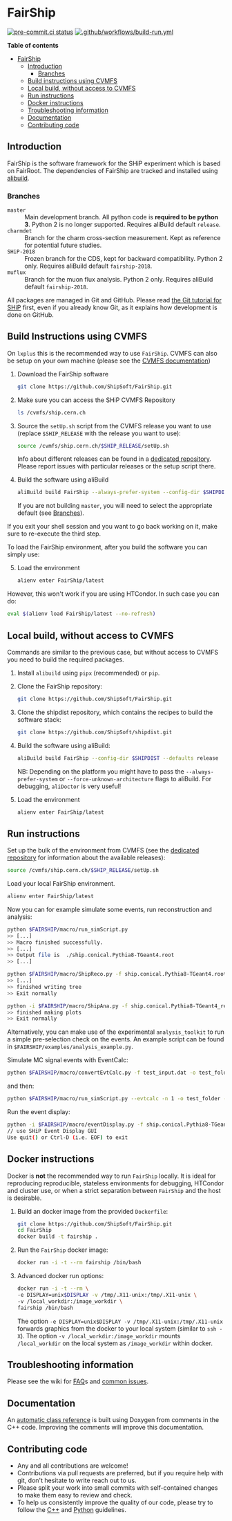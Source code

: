 # FairShip

[![pre-commit.ci status](https://results.pre-commit.ci/badge/github/ShipSoft/FairShip/master.svg)](https://results.pre-commit.ci/latest/github/ShipSoft/FairShip/master) [![.github/workflows/build-run.yml](https://github.com/ShipSoft/FairShip/actions/workflows/build-run.yml/badge.svg)](https://github.com/ShipSoft/FairShip/actions/workflows/build-run.yml)

<!-- markdown-toc start - Don't edit this section. Run M-x markdown-toc-refresh-toc -->
**Table of contents**

- [FairShip](#fairship)
    - [Introduction](#introduction)
        - [Branches](#branches)
    - [Build instructions using CVMFS](#build-instructions-using-cvmfs)
    - [Local build, without access to CVMFS](#local-build-without-access-to-cvmfs)
    - [Run instructions](#run-instructions)
    - [Docker instructions](#docker-instructions)
    - [Troubleshooting information](#troubleshooting-information)
    - [Documentation](#documentation)
    - [Contributing code](#contributing-code)

<!-- markdown-toc end -->

## Introduction

FairShip is the software framework for the SHiP experiment which is based on
FairRoot. The dependencies of FairShip are tracked and installed using
[alibuild](https://alisw.github.io/alibuild/).

### Branches

<dl>
  <dt><code>master</code></dt>
  <dd>Main development branch.
      All python code is <b>required to be python 3</b>. Python 2 is no longer supported.
      Requires aliBuild default <code>release</code>.</dd>
  <dt><code>charmdet</code></dt>
  <dd>Branch for the charm cross-section measurement.
      Kept as reference for potential future studies.</dd>
  <dt><code>SHiP-2018</code></dt>
  <dd>Frozen branch for the CDS, kept for backward compatibility.
      Python 2 only.
      Requires aliBuild default <code>fairship-2018</code>.</dd>
  <dt><code>muflux</code></dt>
  <dd>Branch for the muon flux analysis.
      Python 2 only.
      Requires aliBuild default <code>fairship-2018</code>.</dd>
</dl>

All packages are managed in Git and GitHub. Please read [the Git tutorial for
SHiP](https://github.com/ShipSoft/FairShip/wiki/Git-Tutorial-for-SHiP) first,
even if you already know Git, as it explains how development is done on GitHub.

## Build Instructions using CVMFS

On `lxplus` this is the recommended way to use `FairShip`. CVMFS can also be setup on your own machine (please see the [CVMFS documentation](https://cvmfs.readthedocs.io/en/stable/cpt-quickstart.html))

1. Download the FairShip software
    ```bash
    git clone https://github.com/ShipSoft/FairShip.git
    ```

2. Make sure you can access the SHiP CVMFS Repository
    ```bash
    ls /cvmfs/ship.cern.ch
    ```
3. Source the `setUp.sh` script from the CVMFS release you want to use (replace `$SHIP_RELEASE` with the release you want to use):
    ```bash
    source /cvmfs/ship.cern.ch/$SHIP_RELEASE/setUp.sh
    ```
    Info about different releases can be found in a [dedicated repository](https://github.com/ShipSoft/cvmfs_release).
    Please report issues with particular releases or the setup script there.

4. Build the software using aliBuild
    ```bash
    aliBuild build FairShip --always-prefer-system --config-dir $SHIPDIST --defaults release
    ```
    If you are not building `master`, you will need to select the appropriate default (see [Branches](#branches)).

If you exit your shell session and you want to go back working on it, make sure to re-execute the third step.

To load the FairShip environment, after you build the software you can simply use:

5. Load the environment
    ```bash
    alienv enter FairShip/latest
    ```

However, this won't work if you are using HTCondor. In such case you can do:

```bash
eval $(alienv load FairShip/latest --no-refresh)
```

## Local build, without access to CVMFS
Commands are similar to the previous case, but without access to CVMFS you need to build the required packages.

1. Install `alibuild` using `pipx` (recommended) or `pip`.
2. Clone the FairShip repository:
    ```bash
    git clone https://github.com/ShipSoft/FairShip.git
    ```
2. Clone the shipdist repository, which contains the recipes to build the software stack:
    ```bash
    git clone https://github.com/ShipSoft/shipdist.git
    ```
2. Build the software using aliBuild:
    ```bash
    aliBuild build FairShip --config-dir $SHIPDIST --defaults release
    ```
    NB: Depending on the platform you might have to pass the `--always-prefer-system` or `--force-unknown-architecture` flags to aliBuild. For debugging, `aliDoctor` is very useful!

3. Load the environment
    ```bash
    alienv enter FairShip/latest
    ```
## Run instructions

Set up the bulk of the environment from CVMFS (see the [dedicated repository](https://github.com/ShipSoft/cvmfs_release) for information about the available releases):

```bash
source /cvmfs/ship.cern.ch/$SHIP_RELEASE/setUp.sh
```

Load your local FairShip environment.

```bash
alienv enter FairShip/latest
```

Now you can for example simulate some events, run reconstruction and analysis:

```bash
python $FAIRSHIP/macro/run_simScript.py
>> [...]
>> Macro finished successfully.
>> [...]
>> Output file is  ./ship.conical.Pythia8-TGeant4.root
>> [...]

python $FAIRSHIP/macro/ShipReco.py -f ship.conical.Pythia8-TGeant4.root -g geofile_full.conical.Pythia8-TGeant4.root
>> [...]
>> finished writing tree
>> Exit normally

python -i $FAIRSHIP/macro/ShipAna.py -f ship.conical.Pythia8-TGeant4_rec.root -g geofile_full.conical.Pythia8-TGeant4.root
>> finished making plots
>> Exit normally
```
Alternatively, you can make use of the experimental `analysis_toolkit` to run a simple pre-selection check on the events. An example script can be found in `$FAIRSHIP/examples/analysis_example.py`.

Simulate MC signal events with EventCalc:

```bash
python $FAIRSHIP/macro/convertEvtCalc.py -f test_input.dat -o test_folder
```
and then:
```bash
python $FAIRSHIP/macro/run_simScript.py --evtcalc -n 1 -o test_folder -f test_folder/test_input.root
```

Run the event display:

```bash
python -i $FAIRSHIP/macro/eventDisplay.py -f ship.conical.Pythia8-TGeant4_rec.root -g geofile_full.conical.Pythia8-TGeant4.root
// use SHiP Event Display GUI
Use quit() or Ctrl-D (i.e. EOF) to exit
```

## Docker instructions

Docker is **not** the recommended way to run `FairShip` locally. It is ideal
for reproducing reproducible, stateless environments for debugging, HTCondor
and cluster use, or when a strict separation between `FairShip` and the host is
desirable.

1. Build an docker image from the provided `Dockerfile`:
    ```bash
    git clone https://github.com/ShipSoft/FairShip.git
    cd FairShip
    docker build -t fairship .
    ```
2. Run the `FairShip` docker image:
    ```bash
    docker run -i -t --rm fairship /bin/bash
    ```
3. Advanced docker run options:
    ```bash
    docker run -i -t --rm \
    -e DISPLAY=unix$DISPLAY -v /tmp/.X11-unix:/tmp/.X11-unix \
    -v /local_workdir:/image_workdir \
    fairship /bin/bash
    ```
    The option `-e DISPLAY=unix$DISPLAY -v /tmp/.X11-unix:/tmp/.X11-unix` forwards graphics from the docker to your local system (similar to `ssh -X`). The option `-v /local_workdir:/image_workdir` mounts `/local_workdir` on the local system as `/image_workdir` within docker.

## Troubleshooting information

Please see the wiki for [FAQ](https://github.com/ShipSoft/FairShip/wiki/FAQ-and-common-issues#faq)s and [common issues](https://github.com/ShipSoft/FairShip/wiki/FAQ-and-common-issues#common-issues).

## Documentation

An [automatic class reference](https://shipsoft.github.io/FairShip/) is built using Doxygen from comments in the C++ code. Improving the comments will improve this documentation.

## Contributing code

* Any and all contributions are welcome!
* Contributions via pull requests are preferred, but if you require help with git, don't hesitate to write reach out to us.
* Please split your work into small commits with self-contained changes to make them easy to review and check.
* To help us consistently improve the quality of our code, please try to follow the [C++](https://github.com/ShipSoft/FairShip/wiki/CPP-guidelines) and [Python](https://github.com/ShipSoft/FairShip/wiki/Python-guidelines) guidelines.
